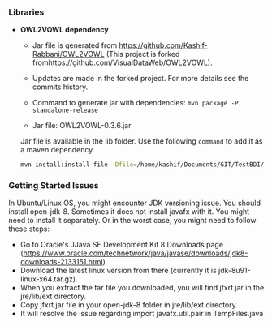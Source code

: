 ### Libraries

 - **OWL2VOWL dependency**
    - Jar file is generated from https://github.com/Kashif-Rabbani/OWL2VOWL (This project is forked fromhttps://github.com/VisualDataWeb/OWL2VOWL). 
    
    - Updates are made in the forked project. For more details see the commits history. 
    
    - Command to generate jar with dependencies: `mvn package -P standalone-release` 
    - Jar file: OWL2VOWL-0.3.6.jar 
    
    Jar file is available in the lib folder. Use the following `command` to add it as a maven dependency.
    ```sh
    mvn install:install-file -Dfile=/home/kashif/Documents/GIT/TestBDI/BDI/RDFS/lib/OWL2VOWL-0.3.6.jar -DgroupId=org.visualdataweb.vowl.owl2vowl -DartifactId=OWL2VOWL -Dversion=0.3.6 -Dpackaging=jar
     ```
    

### Getting Started Issues
In Ubuntu/Linux OS, you might encounter JDK versioning issue. You should install open-jdk-8. Sometimes it does not install javafx with it. You might need to install it separately. Or in the worst case, you might need to follow these steps:

 -  Go to Oracle's JJava SE Development Kit 8 Downloads page (https://www.oracle.com/technetwork/java/javase/downloads/jdk8-downloads-2133151.html).
 - Download the latest linux version from there (currently it is jdk-8u91-linux-x64.tar.gz).
 - When you extract the tar file you downloaded, you will find jfxrt.jar in the jre/lib/ext directory.
 - Copy jfxrt.jar file in your open-jdk-8 folder in jre/lib/ext directory. 
 - It will resolve the issue regarding import javafx.util.pair in TempFiles.java 